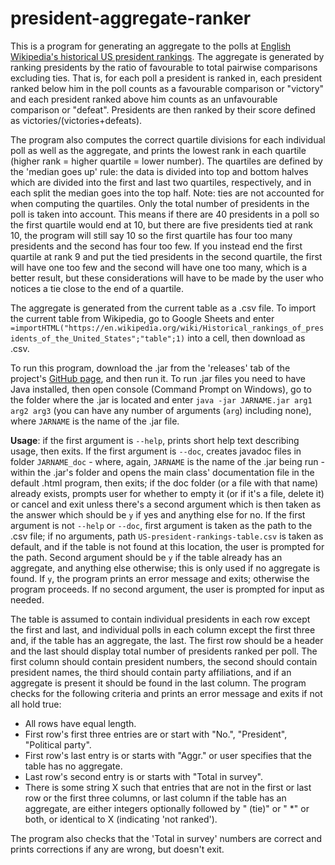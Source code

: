 # president-aggregate-ranker
This is a program for generating an aggregate to the polls at [English Wikipedia's historical US president rankings](https://en.wikipedia.org/wiki/Historical_rankings_of_presidents_of_the_United_States#Scholar_survey_results). The aggregate is generated by ranking presidents by the ratio of favourable to total pairwise comparisons excluding ties. That is, for each poll a president is ranked in, each president ranked below him in the poll counts as a favourable comparison or "victory" and each president ranked above him counts as an unfavourable comparison or "defeat". Presidents are then ranked by their score defined as victories/(victories+defeats).

The program also computes the correct quartile divisions for each individual poll as well as the aggregate, and prints the lowest rank in each quartile (higher rank = higher quartile = lower number). The quartiles are defined by the 'median goes up' rule: the data is divided into top and bottom halves which are divided into the first and last two quartiles, respectively, and in each split the median goes into the top half. Note: ties are not accounted for when computing the quartiles. Only the total number of presidents in the poll is taken into account. This means if there are 40 presidents in a poll so the first quartile would end at 10, but there are five presidents tied at rank 10, the program will still say 10 so the first quartile has four too many presidents and the second has four too few. If you instead end the first quartile at rank 9 and put the tied presidents in the second quartile, the first will have one too few and the second will have one too many, which is a better result, but these considerations will have to be made by the user who notices a tie close to the end of a quartile.

The aggregate is generated from the current table as a .csv file. To import the current table from Wikipedia, go to Google Sheets and enter `=importHTML("https://en.wikipedia.org/wiki/Historical_rankings_of_presidents_of_the_United_States";"table";1)` into a cell, then download as .csv.

To run this program, download the .jar from the 'releases' tab of the project's [GitHub page](https://github.com/Bl-rp/president-aggregate-ranker), and then run it. To run .jar files you need to have Java installed, then open console (Command Prompt on Windows), go to the folder where the .jar is located and enter `java -jar JARNAME.jar arg1 arg2 arg3` (you can have any number of arguments (`arg`) including none), where `JARNAME` is the name of the .jar file.

**Usage**: if the first argument is `--help`, prints short help text describing usage, then exits. If the first argument is `--doc`, creates javadoc files in folder `JARNAME_doc` - where, again, `JARNAME` is the name of the .jar being run - within the .jar's folder and opens the main class' documentation file in the default .html program, then exits; if the doc folder (or a file with that name) already exists, prompts user for whether to empty it (or if it's a file, delete it) or cancel and exit unless there's a second argument which is then taken as the answer which should be `y` if yes and anything else for no. If the first argument is not `--help` or `--doc`, first argument is taken as the path to the .csv file; if no arguments, path `US-president-rankings-table.csv` is taken as default, and if the table is not found at this location, the user is prompted for the path. Second argument should be `y` if the table already has an aggregate, and anything else otherwise; this is only used if no aggregate is found. If `y`, the program prints an error message and exits; otherwise the program proceeds. If no second argument, the user is prompted for input as needed.

The table is assumed to contain individual presidents in each row except the first and last, and individual polls in each column except the first three and, if the table has an aggregate, the last. The first row should be a header and the last should display total number of presidents ranked per poll. The first column should contain president numbers, the second should contain president names, the third should contain party affiliations, and if an aggregate is present it should be found in the last column. The program checks for the following criteria and prints an error message and exits if not all hold true:

* All rows have equal length.
* First row's first three entries are or start with "No.", "President", "Political party".
* First row's last entry is or starts with "Aggr." or user specifies that the table has no aggregate.
* Last row's second entry is or starts with "Total in survey".
* There is some string X such that entries that are not in the first or last row or the first three columns, or last column if the table has an aggregate, are either integers optionally followed by " (tie)" or " *" or both, or identical to X (indicating 'not ranked').

The program also checks that the 'Total in survey' numbers are correct and prints corrections if any are wrong, but doesn't exit.
